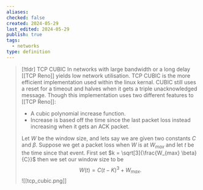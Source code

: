 ```yaml
---
aliases: 
checked: false
created: 2024-05-29
last_edited: 2024-05-29
publish: true
tags:
  - networks
type: definition
---
```

>[!tldr] TCP CUBIC
> In networks with large bandwidth or a long delay [[TCP Reno]] yields low network utilisation. TCP CUBIC is the more efficient implementation used within the linux kernal. 
>CUBIC still uses a reset for a timeout and halves when it gets a triple unacknowledged message. Though this implementation uses two different features to [[TCP Reno]]:
>- A cubic polynomial increase function.
>- Increase is based off the time since the last packet loss instead increasing when it gets an ACK packet.
>
>Let $W$ be the window size, and lets say we are given two constants $C$ and $\beta$. Suppose we get a packet loss when $W$ is at $W_{max}$ and let $t$ be the time since that event. First set $k = \sqrt[3]{\frac{W_{max} \beta}{C}}$ then we set our window size to be
>$$W(t) = C(t - K)^3 + W_{max}.$$
>![[tcp_cubic.png]]


